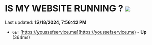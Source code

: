 # IS MY WEBSITE RUNNING ? [![](https://img.shields.io/static/v1?label=Sponsor&message=%E2%9D%A4&logo=GitHub&color=%23fe8e86)](https://github.com/sponsors/Youssef-Lehmam)

Last updated: **12/18/2024, 7:56:42 PM**

- `GET` [https://youssefservice.me](https://youssefservice.me) - **Up** (364ms)
